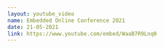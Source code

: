 ```yaml
---
layout: youtube_video
name: Embedded Online Conference 2021
date: 21-05-2021
link: https://www.youtube.com/embed/WaaB7R9Lnq0
---
```

